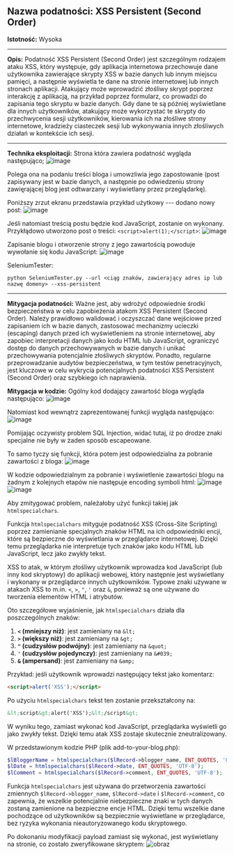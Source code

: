 ## Nazwa podatności: XSS Persistent (Second Order)

**Istotność:** Wysoka

---

**Opis:**
Podatność XSS Persistent (Second Order) jest szczególnym rodzajem ataku XSS, który występuje, gdy aplikacja internetowa przechowuje dane użytkownika zawierające skrypty XSS w bazie danych lub innym miejscu pamięci, a następnie wyświetla te dane na stronie internetowej lub innych stronach aplikacji. Atakujący może wprowadzić złośliwy skrypt poprzez interakcję z aplikacją, na przykład poprzez formularz, co prowadzi do zapisania tego skryptu w bazie danych. Gdy dane te są później wyświetlane dla innych użytkowników, atakujący może wykorzystać te skrypty do przechwycenia sesji użytkowników, kierowania ich na złośliwe strony internetowe, kradzieży ciasteczek sesji lub wykonywania innych złośliwych działań w kontekście ich sesji.

---

**Technika eksploitacji:**
Strona która zawiera podatność wygląda następująco;
![image](https://github.com/GrzechuG/PWR-CBE-BAW-mutillidae-2024/assets/28838004/86bf509f-d4d8-4cad-af76-9e88f095fd9f)

Polega ona na podaniu treści bloga i umowzliwia jego zapostowanie (post zapisywany jest w bazie danych, a następnie po odwiedzeniu strony zawięrającej blog jest odtwarzany i wyświetlany przez przeglądarkę).

Poniższy zrzut ekranu przedstawia przykład użytkowy --- dodano nowy post:
![image](https://github.com/GrzechuG/PWR-CBE-BAW-mutillidae-2024/assets/28838004/9fddc56b-9169-4ee8-9f04-61ba39960db5)

Jeśli natomiast treścią postu będzie kod JavaScript, zostanie on wykonany. Przykłądowo utworzono post o treści: `<script>alert(1);</script>`:
![image](https://github.com/GrzechuG/PWR-CBE-BAW-mutillidae-2024/assets/28838004/e7bc909c-6fd3-41b0-9799-a969b6ed688e)

Zapisanie blogu i otworzenie strony z jego zawartością powoduje wywołanie się kodu JavaScript:
![image](https://github.com/GrzechuG/PWR-CBE-BAW-mutillidae-2024/assets/28838004/39fb0aeb-0fe8-4064-b394-3449a54eca6a)

SeleniumTester:
```
python SeleniumTester.py --url <ciąg znaków, zawierający adres ip lub nazwę domeny> --xss-persistent
```

---

**Mitygacja podatności:**
Ważne jest, aby wdrożyć odpowiednie środki bezpieczeństwa w celu zapobieżenia atakom XSS Persistent (Second Order). Należy prawidłowo walidować i oczyszczać dane wejściowe przed zapisaniem ich w bazie danych, zastosować mechanizmy ucieczki (escaping) danych przed ich wyświetleniem na stronie internetowej, aby zapobiec interpretacji danych jako kodu HTML lub JavaScript, ograniczyć dostęp do danych przechowywanych w bazie danych i unikać przechowywania potencjalnie złośliwych skryptów. Ponadto, regularne przeprowadzanie audytów bezpieczeństwa, w tym testów penetracyjnych, jest kluczowe w celu wykrycia potencjalnych podatności XSS Persistent (Second Order) oraz szybkiego ich naprawienia.

**Mitygacja w kodzie:**
Ogólny kod dodający zawartość bloga wygląda następująco:
![image](https://github.com/GrzechuG/PWR-CBE-BAW-mutillidae-2024/assets/28838004/867b9dc1-fbdf-44f8-a824-c12cfcd389d7)

Natomiast kod wewnątrz zaprezentowanej funkcji wygląda następująco:
![image](https://github.com/GrzechuG/PWR-CBE-BAW-mutillidae-2024/assets/28838004/8a0c1403-2371-43e1-ae58-bb717cd706d0)

Pomijając oczywisty problem SQL Injection, widać tutaj, iż po drodze znaki specjalne nie były w żaden sposób escapeowane.

To samo tyczy się funkcji, która potem jest odpowiedzialna za pobranie zawartości z bloga:
![image](https://github.com/GrzechuG/PWR-CBE-BAW-mutillidae-2024/assets/28838004/fa651161-ce77-4887-9662-b72a04f2ae90)

W kodzie odpowiedzialnym za pobranie i wyświetlenie zawartości blogu na żadnym z kolejnych etapów nie następuje encoding symboli html:
![image](https://github.com/GrzechuG/PWR-CBE-BAW-mutillidae-2024/assets/28838004/65bc65d3-a379-4402-a296-64edc2a91d1d)
![image](https://github.com/GrzechuG/PWR-CBE-BAW-mutillidae-2024/assets/28838004/0be4377b-4050-4d4c-8fda-5fd16185b655)

Aby zmitygować problem, należałoby użyć funkcji takiej jak `htmlspecialchars`.

Funkcja `htmlspecialchars` mityguje podatność XSS (Cross-Site Scripting) poprzez zamienianie specjalnych znaków HTML na ich odpowiedniki encji, które są bezpieczne do wyświetlania w przeglądarce internetowej. Dzięki temu przeglądarka nie interpretuje tych znaków jako kodu HTML lub JavaScript, lecz jako zwykły tekst.

XSS to atak, w którym złośliwy użytkownik wprowadza kod JavaScript (lub inny kod skryptowy) do aplikacji webowej, który następnie jest wyświetlany i wykonany w przeglądarce innych użytkowników. Typowe znaki używane w atakach XSS to m.in. `<`, `>`, `"`, `'` oraz `&`, ponieważ są one używane do tworzenia elementów HTML i atrybutów.

Oto szczegółowe wyjaśnienie, jak `htmlspecialchars` działa dla poszczególnych znaków:

1. **`<` (mniejszy niż)**: jest zamieniany na `&lt;`
2. **`>` (większy niż)**: jest zamieniany na `&gt;`
3. **`"` (cudzysłów podwójny)**: jest zamieniany na `&quot;`
4. **`'` (cudzysłów pojedynczy)**: jest zamieniany na `&#039;`
5. **`&` (ampersand)**: jest zamieniany na `&amp;`

Przykład: jeśli użytkownik wprowadzi następujący tekst jako komentarz:

```html
<script>alert('XSS');</script>
```

Po użyciu `htmlspecialchars` tekst ten zostanie przekształcony na:

```html
&lt;script&gt;alert('XSS');&lt;/script&gt;
```

W wyniku tego, zamiast wykonać kod JavaScript, przeglądarka wyświetli go jako zwykły tekst. Dzięki temu atak XSS zostaje skutecznie zneutralizowany.

W przedstawionym kodzie PHP (plik add-to-your-blog.php):

```php
$lBloggerName = htmlspecialchars($lRecord->blogger_name, ENT_QUOTES, 'UTF-8');
$lDate = htmlspecialchars($lRecord->date, ENT_QUOTES, 'UTF-8');
$lComment = htmlspecialchars($lRecord->comment, ENT_QUOTES, 'UTF-8');
```

Funkcja `htmlspecialchars` jest używana do przetworzenia zawartości zmiennych `$lRecord->blogger_name`, `$lRecord->date` i `$lRecord->comment`, co zapewnia, że wszelkie potencjalnie niebezpieczne znaki w tych danych zostaną zamienione na bezpieczne encje HTML. Dzięki temu wszelkie dane pochodzące od użytkowników są bezpiecznie wyświetlane w przeglądarce, bez ryzyka wykonania nieautoryzowanego kodu skryptowego.

Po dokonaniu modyfikacji payload zamiast się wykonać, jest wyświetlany na stronie, co zostało zweryfikowane skryptem:
![obraz](https://github.com/GrzechuG/PWR-CBE-BAW-mutillidae-2024/assets/93217316/29bd0060-55f1-4859-a580-9f6ba28ab6a3)


